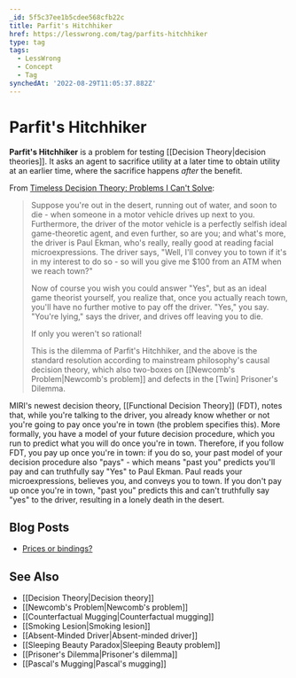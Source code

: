 ```yaml
---
_id: 5f5c37ee1b5cdee568cfb22c
title: Parfit's Hitchhiker
href: https://lesswrong.com/tag/parfits-hitchhiker
type: tag
tags:
  - LessWrong
  - Concept
  - Tag
synchedAt: '2022-08-29T11:05:37.882Z'
---
```

# Parfit's Hitchhiker

**Parfit's Hitchhiker** is a problem for testing [[Decision Theory|decision theories]]. It asks an agent to sacrifice utility at a later time to obtain utility at an earlier time, where the sacrifice happens *after* the benefit.

From [Timeless Decision Theory: Problems I Can't Solve](https://www.lesswrong.com/posts/c3wWnvgzdbRhNnNbQ/timeless-decision-theory-problems-i-can-t-solve):

> Suppose you're out in the desert, running out of water, and soon to die - when someone in a motor vehicle drives up next to you. Furthermore, the driver of the motor vehicle is a perfectly selfish ideal game-theoretic agent, and even further, so are you; and what's more, the driver is Paul Ekman, who's really, really good at reading facial microexpressions. The driver says, "Well, I'll convey you to town if it's in my interest to do so - so will you give me $100 from an ATM when we reach town?"
> 
> Now of course you wish you could answer "Yes", but as an ideal game theorist yourself, you realize that, once you actually reach town, you'll have no further motive to pay off the driver. "Yes," you say. "You're lying," says the driver, and drives off leaving you to die.
> 
> If only you weren't so rational!
> 
> This is the dilemma of Parfit's Hitchhiker, and the above is the standard resolution according to mainstream philosophy's causal decision theory, which also two-boxes on [[Newcomb's Problem|Newcomb's problem]] and defects in the \[Twin\] Prisoner's Dilemma.

MIRI's newest decision theory, [[Functional Decision Theory]] (FDT), notes that, while you're talking to the driver, you already know whether or not you're going to pay once you're in town (the problem specifies this). More formally, you have a model of your future decision procedure, which you run to predict what you will do once you're in town. Therefore, if you follow FDT, you pay up once you're in town: if you do so, your past model of your decision procedure also "pays" - which means "past you" predicts you'll pay and can truthfully say "Yes" to Paul Ekman. Paul reads your microexpressions, believes you, and conveys you to town. If you don't pay up once you're in town, "past you" predicts this and can't truthfully say "yes" to the driver, resulting in a lonely death in the desert.

## Blog Posts

- [Prices or bindings?](http://lesswrong.com/lw/v2/prices_or_bindings/)

## See Also

- [[Decision Theory|Decision theory]]
- [[Newcomb's Problem|Newcomb's problem]]
- [[Counterfactual Mugging|Counterfactual mugging]]
- [[Smoking Lesion|Smoking lesion]]
- [[Absent-Minded Driver|Absent-minded driver]]
- [[Sleeping Beauty Paradox|Sleeping Beauty problem]]
- [[Prisoner's Dilemma|Prisoner's dilemma]]
- [[Pascal's Mugging|Pascal's mugging]]